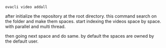 ```
ovacli video addall
```

after initialize the repository at the root directory.
this command search on the folder and make them spaces.
start indexing the videos space by space. with parallel and multi thread.

then going next space and do same.
by default the spaces are owned by the default user.
